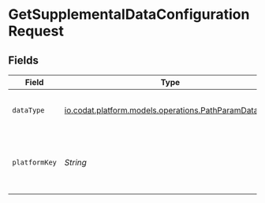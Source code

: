 # GetSupplementalDataConfigurationRequest


## Fields

| Field                                                                                                 | Type                                                                                                  | Required                                                                                              | Description                                                                                           | Example                                                                                               |
| ----------------------------------------------------------------------------------------------------- | ----------------------------------------------------------------------------------------------------- | ----------------------------------------------------------------------------------------------------- | ----------------------------------------------------------------------------------------------------- | ----------------------------------------------------------------------------------------------------- |
| `dataType`                                                                                            | [io.codat.platform.models.operations.PathParamDataType](../../models/operations/PathParamDataType.md) | :heavy_check_mark:                                                                                    | Supported supplemental data data type.                                                                | invoices                                                                                              |
| `platformKey`                                                                                         | *String*                                                                                              | :heavy_check_mark:                                                                                    | A unique 4-letter key to represent a platform in each integration.                                    | gbol                                                                                                  |